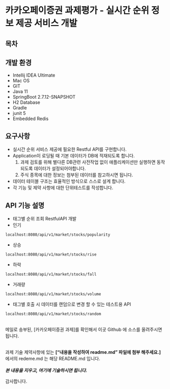 # 카카오페이증권 과제평가 - 실시간 순위 정보 제공 서비스 개발

## 목차
## 개발 환경
  - Intellij IDEA Ultimate
  - Mac OS
  - GIT
  - Java 11
  - SpringBoot 2.7.12-SNAPSHOT
  - H2 Database
  - Gradle
  - junit 5
  - Embedded Redis

## 요구사항
- 실시간 순위 서비스 제공에 필요한 Restful API를 구현합니다.
- Application이 로딩될 때 기본 데이터가 DB에 적재되도록 합니다.
  1) 과제 검토를 위해 별다른 DB관련 사전작업 없이 애플리케이션만 실행하면 동작되도록 데이터가 설정되어야합니다.
  2) 주식 종목에 대한 정보는 첨부된 데이터를 참고하시면 됩니다.
- 데이터 테이블 구조는 효율적인 방식으로 스스로 설계 합니다.
- 각 기능 및 제약 사항에 대한 단위테스트를 작성합니다. 


## API 기능 설명
- 태그별 순위 조회 RestfulAPI 개발
- 인기
```
localhost:8080/api/v1/market/stocks/popularity
```
  - 상승
```
localhost:8080/api/v1/market/stocks/rise
```
  - 하락
```
localhost:8080/api/v1/market/stocks/fall
```
  - 거래량
```
localhost:8080/api/v1/market/stocks/volume
```

- 태그별 호출 시 데이터를 랜덤으로 변경 할 수 있는 테스트용 API 
 ```
localhost:8080/api/v1/market/stocks/random
```

<br>
메일로 송부된, [카카오페이증권 과제]를 확인해서 이곳 Github 에 소스를 올려주시면 됩니다.
<br>
<br>

과제 기술 제약사항에 있는 **[“내용을 작성하여 readme.md” 파일에 첨부 해주세요.]**  에서의 redeme.md 는 해당 README.md 입니다.
<br>
<br>
_**본 내용을 지우고, 여기에 기술하시면 됩니다.**_

감사합니다.
